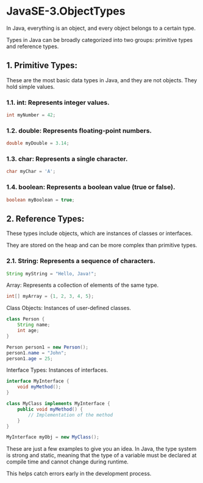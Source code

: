 # JavaSE-3.ObjectTypes

In Java, everything is an object, and every object belongs to a certain type. 

Types in Java can be broadly categorized into two groups: primitive types and reference types.

## 1. Primitive Types:
These are the most basic data types in Java, and they are not objects. They hold simple values.

### 1.1. int: Represents integer values.

```java
int myNumber = 42;
```

### 1.2. double: Represents floating-point numbers.

```java
double myDouble = 3.14;
```

### 1.3. char: Represents a single character.

```java
char myChar = 'A';
```

### 1.4. boolean: Represents a boolean value (true or false).

```java
boolean myBoolean = true;
```

## 2. Reference Types:

These types include objects, which are instances of classes or interfaces. 

They are stored on the heap and can be more complex than primitive types.

### 2.1. String: Represents a sequence of characters.

```java
String myString = "Hello, Java!";
```

Array: Represents a collection of elements of the same type.

```java
int[] myArray = {1, 2, 3, 4, 5};
```

Class Objects: Instances of user-defined classes.

```java
class Person {
    String name;
    int age;
}

Person person1 = new Person();
person1.name = "John";
person1.age = 25;
```

Interface Types: Instances of interfaces.

```java
interface MyInterface {
    void myMethod();
}

class MyClass implements MyInterface {
    public void myMethod() {
        // Implementation of the method
    }
}

MyInterface myObj = new MyClass();
```

These are just a few examples to give you an idea. In Java, the type system is strong and static, meaning that the type of a variable must be declared at compile time and cannot change during runtime. 

This helps catch errors early in the development process.

